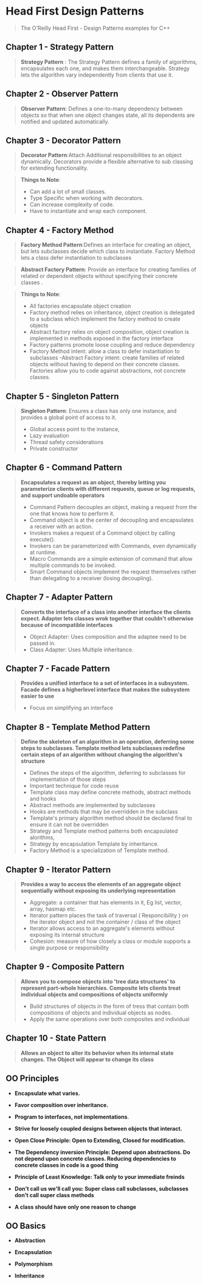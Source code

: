

# Head First Design Patterns

  

>The O'Reilly Head First - Design Patterns examples for C++

  
  
  

## Chapter 1 - Strategy Pattern

>**Strategy Pattern** : The Strategy Pattern defines a family of algorithms, encapsulates each one, and makes them interchangeable. Strategy lets the algorithm vary independently from clients that use it.


## Chapter 2 - Observer Pattern

>**Observer Pattern**: Defines a one-to-many dependency between objects so that when one object changes state, all its dependents are notified and updated automatically.


## Chapter 3 - Decorator Pattern

>**Decorator Pattern**:Attach Additional responsibilities to an object dynamically. Decorators provide a flexible alternative to sub classing for extending functionality.

>**Things to Note**: 
>- Can add a lot of small classes.
>- Type Specific when working with decorators.
>- Can increase complexity of code.
>- Have to instantiate and wrap each component.
  
  
## Chapter 4 - Factory Method

>**Factory Method Pattern**:Defines an interface for creating an object, but lets subclasses decide which class to instantiate. Factory Method lets a class defer instantiation to subclasses

>**Abstract Factory Pattern**: Provide an interface for creating families of related or dependent objects without specifying their concrete classes .

>**Things to Note**:
>- All factories encapsulate object creation
>- Factory method relies on inheritance, object creation is delegated  to a subclass which implement the factory method to create objects 
>- Abstract factory relies on object composition, object creation is implemented in methods exposed in the factory interface 
>- Factory patterns promote loose coupling and reduce dependency
>- Factory Method intent: allow a class to defer instantiation to subclasses 
>-Abstract Factory intent: create families of related objects without having to depend on their concrete classes.
>Factories allow you to code against abstractions, not concrete classes.


## Chapter 5 - Singleton Pattern

>**Singleton Pattern**: Ensures a class has only one instance, and provides a global point of access to it.
>- Global access point to the instance, 
>- Lazy evaluation
>- Thread safety considerations
>- Private constructor


## Chapter 6 - Command Pattern

>**Encapsulates a request as an object, thereby letting you parameterize clients with different requests, queue or log requests, and support undoable operators**
>- Command Pattern decouples an object, making a request from the one that knows how to perform it.
>- Command object is at the center of decoupling and encapsulates a receiver with an action.
>- Invokers makes a request of a Command object by calling execute().
>- Invokers can be parameterized with Commands, even dynamically at runtime.
>- Macro Commands are a simple extension of command that allow multiple commands to be invoked.
>- Smart Command objects implement the request themselves rather than delegating to a receiver (losing decoupling).

## Chapter 7 - Adapter Pattern
>**Converts the interface of a class into another interface the clients expect. Adapter lets classes wrok together that couldn't otherwise because of incompatible interfaces**
>- Object Adapter: Uses composition and the adaptee need to be passed in.
>- Class Adapter: Uses Multiple inheritance.

## Chapter 7 - Facade Pattern 
>**Provides a unified interface to a set of interfaces in a subsystem. Facade defines a higherlevel interface that makes the subsystem easier to use**
>- Focus on simplifying an interface

## Chapter 8 - Template Method Pattern
>**Define the skeleton of an algorithm in an operation, deferring some steps to subclasses. Template method lets subclasses redefine certain steps of an algorithm without changing the algorithm's structure**
>- Defines the steps of the algorithm, deferring to subclasses for implementation of those steps
>- Important technique for code reuse
>- Template class may define concrete methods, abstract methods and hooks
>- Abstract methods are implemented by subclasses
>- Hooks are methods that may be overridden in the subclass
>- Template's primary algorithm method should be declared final to ensure it can not be overridden
>- Strategy and Template method patterns both encapsulated alorithms, 
>- Strategy by encapsulation Template by inheritance.
>- Factory Method is a specialization of Template method.


## Chapter 9 - Iterator Pattern 
>**Provides a way to access the elements of an aggregate object sequentially without exposing its underlying representation**
>- Aggregate: a container that has elements in it, Eg list, vector, array, hasmap etc.
>- Iterator pattern places the task of traversal ( Responcibility ) on the iterator object and not the container / class of the object
>- Iterator allows access to an aggregate's elements without exposing its internal structure
>- Cohesion: measure of how closely a class or module supports a single purpose or responsibility


## Chapter 9 - Composite Pattern
>**Allows you to compose objects into 'tree data structures' to represent part-whole hierarchies. Composite lets clients treat individual objects and compositions of objects uniformly**
>- Build structures of objects in the form of tress that contain both compositions of objects and individual objects as nodes.
>- Apply the same operations over both composites and individual

## Chapter 10 - State Pattern 
>**Allows an object to alter its behavior when its internal state changes. The Object will appear to change its class**


## OO Principles

-  **Encapsulate what varies.**

-  **Favor composition over inheritance.**

-  **Program to interfaces, not implementations**.

-  **Strive for loosely coupled designs between objects that interact.**

-  **Open Close Principle: Open to Extending, Closed for modification.**

-  **The Dependency inversion Principle: Depend upon abstractions. Do not depend upon concrete classes. Reducing dependencies to concrete classes in code is a good thing**

-  **Principle of Least Knowledge: Talk only to your immediate freinds**

-  **Don't call us we'll call you: Super class call subclasses, subclasses don't call super class methods**

-  **A class should have only one reason to change**

## OO Basics

-  **Abstraction**

-  **Encapsulation**

-  **Polymorphism**

-  **Inheritance**